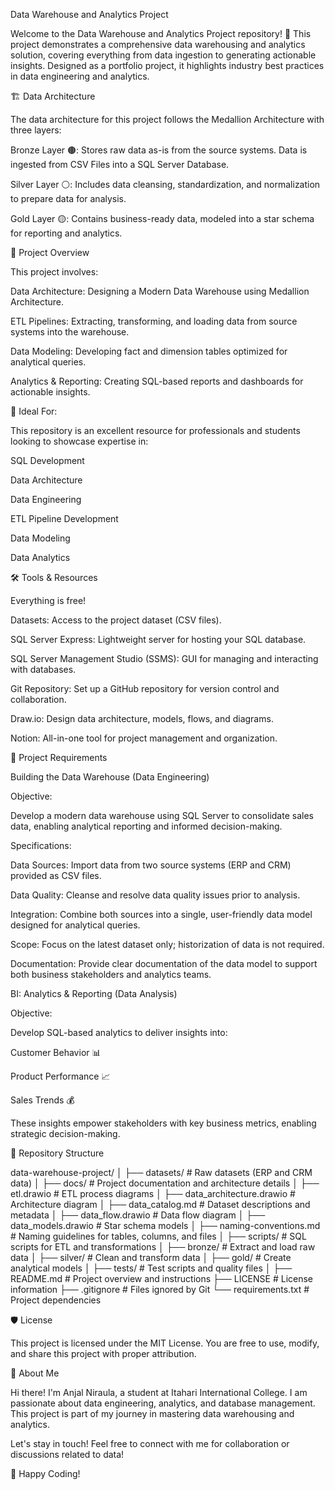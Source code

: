 Data Warehouse and Analytics Project

Welcome to the Data Warehouse and Analytics Project repository! 🚀
This project demonstrates a comprehensive data warehousing and analytics solution, covering everything from data ingestion to generating actionable insights. Designed as a portfolio project, it highlights industry best practices in data engineering and analytics.

🏗️ Data Architecture

The data architecture for this project follows the Medallion Architecture with three layers:

Bronze Layer 🟤: Stores raw data as-is from the source systems. Data is ingested from CSV Files into a SQL Server Database.

Silver Layer ⚪: Includes data cleansing, standardization, and normalization to prepare data for analysis.

Gold Layer 🟡: Contains business-ready data, modeled into a star schema for reporting and analytics.

📖 Project Overview

This project involves:

Data Architecture: Designing a Modern Data Warehouse using Medallion Architecture.

ETL Pipelines: Extracting, transforming, and loading data from source systems into the warehouse.

Data Modeling: Developing fact and dimension tables optimized for analytical queries.

Analytics & Reporting: Creating SQL-based reports and dashboards for actionable insights.

🎯 Ideal For:

This repository is an excellent resource for professionals and students looking to showcase expertise in:

SQL Development

Data Architecture

Data Engineering

ETL Pipeline Development

Data Modeling

Data Analytics

🛠️ Tools & Resources

Everything is free!

Datasets: Access to the project dataset (CSV files).

SQL Server Express: Lightweight server for hosting your SQL database.

SQL Server Management Studio (SSMS): GUI for managing and interacting with databases.

Git Repository: Set up a GitHub repository for version control and collaboration.

Draw.io: Design data architecture, models, flows, and diagrams.

Notion: All-in-one tool for project management and organization.

🚀 Project Requirements

Building the Data Warehouse (Data Engineering)

Objective:

Develop a modern data warehouse using SQL Server to consolidate sales data, enabling analytical reporting and informed decision-making.

Specifications:

Data Sources: Import data from two source systems (ERP and CRM) provided as CSV files.

Data Quality: Cleanse and resolve data quality issues prior to analysis.

Integration: Combine both sources into a single, user-friendly data model designed for analytical queries.

Scope: Focus on the latest dataset only; historization of data is not required.

Documentation: Provide clear documentation of the data model to support both business stakeholders and analytics teams.

BI: Analytics & Reporting (Data Analysis)

Objective:

Develop SQL-based analytics to deliver insights into:

Customer Behavior 📊

Product Performance 📈

Sales Trends 💰

These insights empower stakeholders with key business metrics, enabling strategic decision-making.

📂 Repository Structure

data-warehouse-project/
│
├── datasets/                           # Raw datasets (ERP and CRM data)
│
├── docs/                               # Project documentation and architecture details
│   ├── etl.drawio                      # ETL process diagrams
│   ├── data_architecture.drawio        # Architecture diagram
│   ├── data_catalog.md                 # Dataset descriptions and metadata
│   ├── data_flow.drawio                # Data flow diagram
│   ├── data_models.drawio              # Star schema models
│   ├── naming-conventions.md           # Naming guidelines for tables, columns, and files
│
├── scripts/                            # SQL scripts for ETL and transformations
│   ├── bronze/                         # Extract and load raw data
│   ├── silver/                         # Clean and transform data
│   ├── gold/                           # Create analytical models
│
├── tests/                              # Test scripts and quality files
│
├── README.md                           # Project overview and instructions
├── LICENSE                             # License information
├── .gitignore                          # Files ignored by Git
└── requirements.txt                    # Project dependencies

🛡️ License

This project is licensed under the MIT License. You are free to use, modify, and share this project with proper attribution.

🌟 About Me

Hi there! I'm Anjal Niraula, a student at Itahari International College. I am passionate about data engineering, analytics, and database management. This project is part of my journey in mastering data warehousing and analytics.

Let's stay in touch! Feel free to connect with me for collaboration or discussions related to data!

🚀 Happy Coding!
